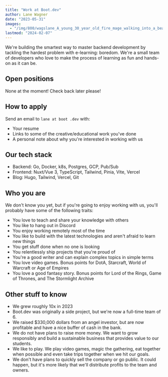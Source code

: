```yaml
---
title: "Work at Boot.dev"
author: Lane Wagner
date: "2023-05-31"
images:
  - "/img/800/wagslane_A_young_30_year_old_fire_mage_walking_into_a_beautiful_85f9ac70-080d-4515-8183-d7e649fa4690.png.webp"
lastmod: "2024-02-07"
---
```


We're building the smartest way to master backend development by tackling the hardest problem with e-learning: boredom.  We're a small team of developers who love to make the process of learning as fun and hands-on as it can be.

## Open positions

None at the moment! Check back later please!

## How to apply

Send an email to `lane at boot .dev` with:

* Your resume
* Links to some of the creative/educational work you've done
* A personal note about why you're interested in working with us

## Our tech stack

* Backend: Go, Docker, k8s, Postgres, GCP, Pub/Sub
* Frontend: Nuxt/Vue 3, TypeScript, Tailwind, Pinia, Vite, Vercel
* Blog: Hugo, Tailwind, Vercel, Git

## Who you are

We don't know you yet, but if you're going to enjoy working with us, you'll probably have some of the following traits:

* You love to teach and share your knowledge with others
* You like to hang out in Discord
* You enjoy working remotely most of the time
* You like to build with the latest technologies and aren't afraid to learn new things
* You get stuff done when no one is looking
* You relentlessly ship projects that you're proud of
* You're a good writer and can explain complex topics in simple terms
* You love video games. Bonus points for DotA, Starcraft, World of Warcraft or Age of Empires
* You love a good fantasy story. Bonus points for Lord of the Rings, Game of Thrones, and The Stormlight Archive

## Other stuff to know

* We grew roughly 10x in 2023
* Boot.dev was originally a side project, but we're now a full-time team of 6.
* We raised $330,000 dollars from an angel investor, but are now profitable and have a nice buffer of cash in the bank.
* We do not have plans to raise more money. We want to grow responsibly and build a sustainable business that provides value to our students.
* We like to play. We play video games, magic the gathering, eat together when possible and even take trips together when we hit our goals.
* We don't have plans to quickly sell the company or go public. It could happen, but it's more likely that we'll distribute profits to the team and owners.
